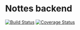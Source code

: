 Nottes backend
==================

[![Build Status](https://travis-ci.org/viher3/yuwik-backend.svg?branch=master)](https://travis-ci.org/viher3/yuwik-backend)
[![Coverage Status](https://coveralls.io/repos/github/viher3/yuwik-backend/badge.svg?branch=master)](https://coveralls.io/github/viher3/yuwik-backend?branch=master)